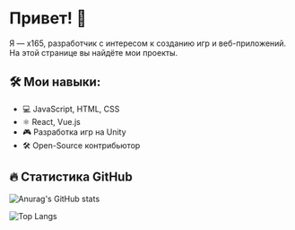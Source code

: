# Привет! 👋

Я — x165, разработчик с интересом к созданию игр и веб-приложений. На этой странице вы найдёте мои проекты.

## 🛠️ Мои навыки:
- 💻 JavaScript, HTML, CSS
- ⚛️ React, Vue.js
- 🎮 Разработка игр на Unity
- 🛠️ Open-Source контрибьютор

## 🔥 Статистика GitHub
![Anurag's GitHub stats](https://github-readme-stats.vercel.app/api?username=retrojan&show_icons=true&theme=radical)

![Top Langs](https://github-readme-stats.vercel.app/api/top-langs/?username=retrojan&layout=radical)


